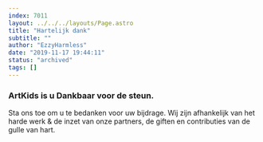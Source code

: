 ```yaml
---
index: 7011
layout: ../../../layouts/Page.astro
title: "Hartelijk dank"
subtitle: ""
author: "EzzyHarmless"
date: "2019-11-17 19:44:11"
status: "archived"
tags: []
---
```


### ArtKids is u Dankbaar <span class="has-text-calm is-size-4">voor de steun.</span>

Sta ons toe om u te bedanken voor uw bijdrage. Wij zijn afhankelijk van het harde werk & de inzet van onze partners, de giften en contributies van de gulle van hart.
